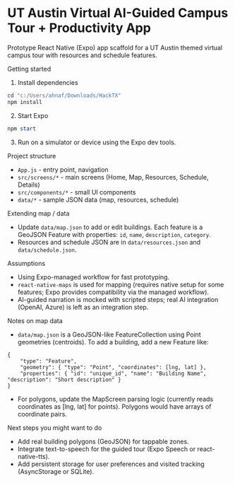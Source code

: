# UT Austin Virtual AI-Guided Campus Tour + Productivity App

Prototype React Native (Expo) app scaffold for a UT Austin themed virtual campus tour with resources and schedule features.

Getting started

1. Install dependencies

```powershell
cd "c:/Users/ahnaf/Downloads/HackTX"
npm install
```

2. Start Expo

```powershell
npm start
```

3. Run on a simulator or device using the Expo dev tools.

Project structure

- `App.js` - entry point, navigation
- `src/screens/*` - main screens (Home, Map, Resources, Schedule, Details)
- `src/components/*` - small UI components
- `data/*` - sample JSON data (map, resources, schedule)

Extending map / data

- Update `data/map.json` to add or edit buildings. Each feature is a GeoJSON Feature with properties: `id`, `name`, `description`, `category`.
- Resources and schedule JSON are in `data/resources.json` and `data/schedule.json`.

Assumptions

- Using Expo-managed workflow for fast prototyping.
- `react-native-maps` is used for mapping (requires native setup for some features; Expo provides compatibility via the managed workflow).
- AI-guided narration is mocked with scripted steps; real AI integration (OpenAI, Azure) is left as an integration step.

Notes on map data

- `data/map.json` is a GeoJSON-like FeatureCollection using Point geometries (centroids). To add a building, add a new Feature like:

```
{
	"type": "Feature",
	"geometry": { "type": "Point", "coordinates": [lng, lat] },
	"properties": { "id": "unique_id", "name": "Building Name", "description": "Short description" }
}
```

- For polygons, update the MapScreen parsing logic (currently reads coordinates as [lng, lat] for points). Polygons would have arrays of coordinate pairs.

Next steps you might want to do

- Add real building polygons (GeoJSON) for tappable zones.
- Integrate text-to-speech for the guided tour (Expo Speech or react-native-tts).
- Add persistent storage for user preferences and visited tracking (AsyncStorage or SQLite).
